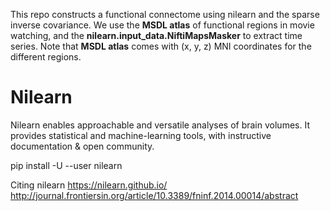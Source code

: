This repo constructs a functional connectome using nilearn and the sparse inverse covariance.
We use the **MSDL atlas** of functional regions in movie watching, and the **nilearn.input_data.NiftiMapsMasker** to extract time series.
Note that **MSDL atlas** comes with (x, y, z) MNI coordinates for the different regions.


# Nilearn
Nilearn enables approachable and versatile analyses of brain volumes. It provides statistical and machine-learning tools, with instructive documentation & open community.

pip install -U --user nilearn

Citing nilearn
https://nilearn.github.io/
http://journal.frontiersin.org/article/10.3389/fninf.2014.00014/abstract
